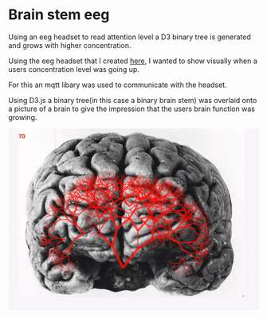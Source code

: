 # Brain stem eeg
Using an eeg headset to read attention level a D3 binary tree is generated and grows with higher concentration.

Using the eeg headset that I created [here](https://github.com/greallye/brain-reader-esp8266-mqtt), I wanted to show visually when a users concentration level was going up. 

For this an mqtt libary was used to communicate with the headset.

Using D3.js a binary tree(in this case a binary brain stem) was overlaid onto a picture of a brain to give the impression that the users brain function was growing.

![brain activity](docs/brain-activity.gif)






